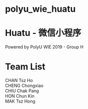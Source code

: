 # polyu_wie_huatu
# Huatu - 微信小程序 
Powered by PolyU WIE 2019 - Group H
# Team List
CHAN Tsz Ho <br/>
CHENG Chongxiao <br/>
CHIU Chak Pang <br/>
HON Chun Kin <br/>
MAK Tsz Hong <br/>
